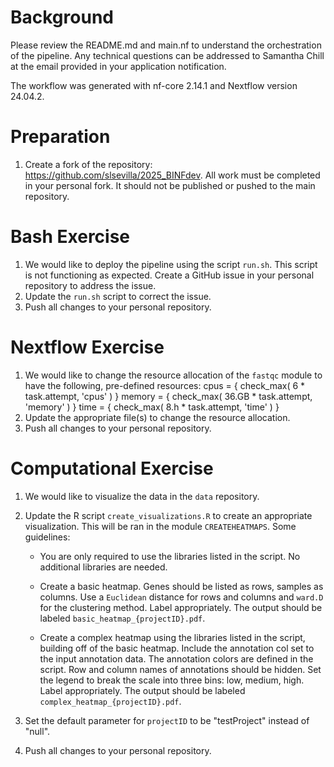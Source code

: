 # Background
Please review the README.md and main.nf to understand the orchestration of the pipeline. Any technical questions can be addressed to Samantha Chill at the email provided in your application notification.

The workflow was generated with nf-core 2.14.1 and Nextflow version 24.04.2.

# Preparation
1. Create a fork of the repository: https://github.com/slsevilla/2025_BINFdev. All work must be completed in your personal fork. It should not be published or pushed to the main repository.

# Bash Exercise
1. We would like to deploy the pipeline using the script `run.sh`. This script is not functioning as expected. Create a GitHub issue in your personal repository to address the issue.
2. Update the `run.sh` script to correct the issue. 
3. Push all changes to your personal repository.

# Nextflow Exercise
1. We would like to change the resource allocation of the `fastqc` module to have the following, pre-defined resources:
        cpus   = { check_max( 6     * task.attempt, 'cpus'    ) }
        memory = { check_max( 36.GB * task.attempt, 'memory'  ) }
        time   = { check_max( 8.h   * task.attempt, 'time'    ) }
2. Update the appropriate file(s) to change the resource allocation. 
3. Push all changes to your personal repository.

# Computational Exercise
1. We would like to visualize the data in the `data` repository. 
2. Update the R script `create_visualizations.R` to create an appropriate visualization. This will be ran in the module `CREATEHEATMAPS`. Some guidelines:

    - You are only required to use the libraries listed in the script. No additional libraries are needed.

    - Create a basic heatmap. Genes should be listed as rows, samples as columns. Use a `Euclidean` distance for rows and columns and `ward.D` for the clustering method. Label appropriately. The output should be labeled `basic_heatmap_{projectID}.pdf`.

    - Create a complex heatmap using the libraries listed in the script, building off of the basic heatmap. Include the annotation col set to the input annotation data. The annotation colors are defined in the script. Row and column names of annotations should be hidden. Set the legend to break the scale into three bins: low, medium, high. Label appropriately. The output should be labeled `complex_heatmap_{projectID}.pdf`.

3. Set the default parameter for `projectID` to be "testProject" instead of "null".

4. Push all changes to your personal repository. 

